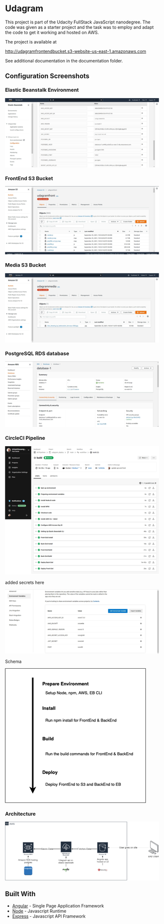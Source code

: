 # Udagram

This project is part of the Udacity FullStack JavaScript nanodegree. The code was given as a starter project and the task was to employ and adapt the code to get it working and hosted on AWS.

The project is available at

http://udagramfrontendbucket.s3-website-us-east-1.amazonaws.com

See additional documentation in the documentation folder.

## Configuration Screenshots

### Elastic Beanstalk Environment

![Elastic Beanstalk Environment](./documentation/image/elasticbeanstalk_env.JPG)

### FrontEnd S3 Bucket

![FrontEnd S3 Bucket](./documentation/image/front-end-bucket.JPG)

### Media S3 Bucket

![Media S3 Bucket](./documentation/image/media_bucket.JPG)

### PostgreSQL RDS database

![PostgreSQL RDS database](./documentation/image/RDS.JPG)

### CircleCI Pipeline

![CircleCI Pipeline](./documentation/image/pipeline.png)

added secrets here

![CircleCI Pipeline environment variables](./documentation/image/cercleci_env.JPG)

Schema

![Pipeline Schema](./documentation/image/pipeline_process.png)

### Architecture

![Architecture](./documentation/image/Architecture.png)

## Built With

- [Angular](https://angular.io/) - Single Page Application Framework
- [Node](https://nodejs.org) - Javascript Runtime
- [Express](https://expressjs.com/) - Javascript API Framework
